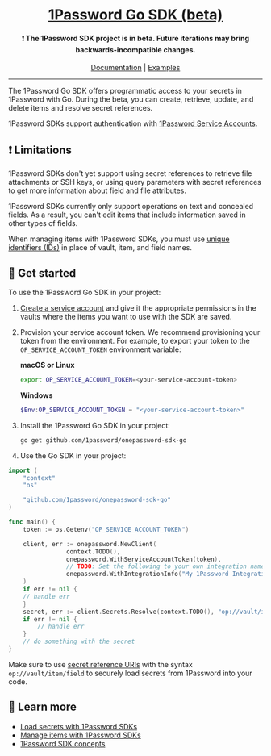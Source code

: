 <p align="center">
  <a href="https://1password.com">
      <h1 align="center">1Password Go SDK (beta)</h1>
  </a>
</p>

<p align="center">
 <h4 align="center"> ❗ The 1Password SDK project is in beta. Future iterations may bring backwards-incompatible changes.</h4>
</p>

<p align="center">
  <a href="https://developer.1password.com/docs/sdks/">Documentation</a> | <a href="https://github.com/1Password/onepassword-sdk-go/tree/main/example">Examples</a>
<br/>

---

The 1Password Go SDK offers programmatic access to your secrets in 1Password with Go. During the beta, you can create, retrieve, update, and delete items and resolve secret references.

1Password SDKs support authentication with [1Password Service Accounts](https://developer.1password.com/docs/service-accounts/get-started/). 

## ❗ Limitations

1Password SDKs don't yet support using secret references to retrieve file attachments or SSH keys, or using query parameters with secret references to get more information about field and file attributes.

1Password SDKs currently only support operations on text and concealed fields. As a result, you can't edit items that include information saved in other types of fields.

When managing items with 1Password SDKs, you must use [unique identifiers (IDs)](https://developer.1password.com/docs/sdks/concepts#unique-identifiers) in place of vault, item, and field names.

## 🚀 Get started

To use the 1Password Go SDK in your project:

1. [Create a service account](https://my.1password.com/developer-tools/infrastructure-secrets/serviceaccount/) and give it the appropriate permissions in the vaults where the items you want to use with the SDK are saved.
2. Provision your service account token. We recommend provisioning your token from the environment. For example, to export your token to the `OP_SERVICE_ACCOUNT_TOKEN` environment variable:

   **macOS or Linux**

   ```bash
   export OP_SERVICE_ACCOUNT_TOKEN=<your-service-account-token>
   ```

   **Windows**

   ```powershell
   $Env:OP_SERVICE_ACCOUNT_TOKEN = "<your-service-account-token>"
   ```

3. Install the 1Password Go SDK in your project:

   ```bash
   go get github.com/1password/onepassword-sdk-go
   ```

4. Use the Go SDK in your project:

```go
import (
    "context"
    "os"

    "github.com/1password/onepassword-sdk-go"
)

func main() {
    token := os.Getenv("OP_SERVICE_ACCOUNT_TOKEN")

    client, err := onepassword.NewClient(
                context.TODO(),
                onepassword.WithServiceAccountToken(token),
                // TODO: Set the following to your own integration name and version.
                onepassword.WithIntegrationInfo("My 1Password Integration", "v1.0.0"),
    )
    if err != nil {
	// handle err
    }
    secret, err := client.Secrets.Resolve(context.TODO(), "op://vault/item/field")
    if err != nil {
        // handle err
    }
    // do something with the secret
}
```

Make sure to use [secret reference URIs](https://developer.1password.com/docs/cli/secrets-reference-syntax/) with the syntax `op://vault/item/field` to securely load secrets from 1Password into your code.

## 📖 Learn more

- [Load secrets with 1Password SDKs](https://developer.1password.com/docs/sdks/load-secrets)
- [Manage items with 1Password SDKs](https://developer.1password.com/docs/sdks/manage-items)
- [1Password SDK concepts](https://developer.1password.com/docs/sdks/concepts)
